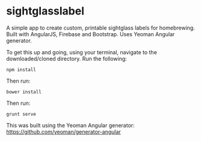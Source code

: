 # sightglasslabel
A simple app to create custom, printable sightglass labels for homebrewing. Built with AngularJS, Firebase and Bootstrap. Uses Yeoman Angular generator.

To get this up and going, using your terminal, navigate to the downloaded/cloned directory. Run the following:

```
npm install
```

Then run:

```
bower install
```

Then run:

```
grunt serve
```
  
This was built using the Yeoman Angular generator: https://github.com/yeoman/generator-angular


